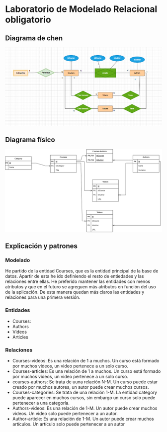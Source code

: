 # Laboratorio de Modelado Relacional obligatorio

## Diagrama de chen

![diagrama de chen caso obligatorio](chen-obligatorio.png)
## Diagrama físico
![diagrama fisico caso obligatorio](fisico-obligatorio.png)
## Explicación y patrones

### Modelado
He partido de la entidad Courses, que es la entidad principal de la base de datos. Apartir de esta he ido definiendo el resto de entiedades y las relaciones entre ellas. He preferido mantener las entidades con  menos atributos y que en el futuro se agreguen más atributos en función del uso de la aplicación. De esta manera quedan más claros las entidades y relaciones para una primera versión. 

### Entidades
- Courses: 
- Authors
- Videos
- Articles

### Relaciones
- Courses-videos: Es una relación de 1 a muchos. Un curso está formado por muchos videos, un video pertenece a un solo curso.
- Courses-articles: Es una relación de 1 a muchos. Un curso está formado por muchos videos, un video pertenece a un solo curso.
- courses-authors: Se trata de uuna relación N-M. Un curso puede estar creado por muchos autores, un autor puede crear muchos cursos.
- Courses-categories: Se trata de una relación 1-M. La entidad category puede aparecer en muchos cursos, sin embargo un curso solo puede pertenecer a una categoría.
- Authors-videos: Es una relación de 1-M. Un autor puede crear muchos videos. Un video solo puede pertenecer a un autor.
- Author-article: Es una relación de 1-M. Un autor puede crear muchos artículos. Un artículo solo puede pertenecer a un autor